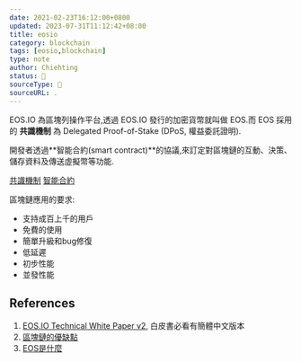 ```yaml
---
date: 2021-02-23T16:12:00+0800
updated: 2023-07-31T11:12:42+08:00
title: eosio
category: blockchain
tags: [eosio,blockchain]
type: note
author: Chiehting
status: 🌲
sourceType: 📜️
sourceURL: .
---
```


EOS.IO 為區塊列操作平台,透過 EOS.IO 發行的加密貨幣就叫做 EOS.而 EOS 採用的 **共識機制** 為 Delegated Proof-of-Stake (DPoS, 權益委託證明).

<!--more-->

開發者透過**智能合約(smart contract)**的協議,來訂定對區塊鏈的互動、決策、儲存資料及傳送虛擬幣等功能.

[共識機制](../2021-02-25-consensus)
[智能合約](2021-02-25-smart-contract.md)

區塊鏈應用的要求:

* 支持成百上千的用戶
* 免費的使用
* 簡單升級和bug修復
* 低延遲
* 初步性能
* 並發性能

## References

1. [EOS.IO Technical White Paper v2](https://github.com/EOSIO/Documentation/blob/master/zh-CN/TechnicalWhitePaper.md), 白皮書必看有簡體中文版本
2. [區塊鏈的優缺點](https://kknews.cc/tech/ygp5vmj.html)
3. [EOS是什麼](https://blockbar.io/blockchain-investment-analytics/eos%E6%98%AF%E4%BB%80%E9%BA%BC-what-is-eos/)